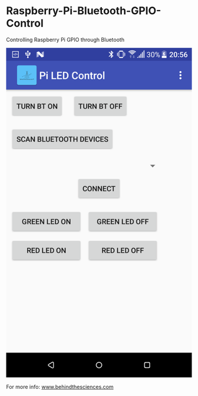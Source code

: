 # Raspberry-Pi-Bluetooth-GPIO-Control
Controlling Raspberry Pi GPIO through Bluetooth

![Android App | width="50%"](Bluetooth_Control_Pi_GPIO.png)

For more info: www.behindthesciences.com
